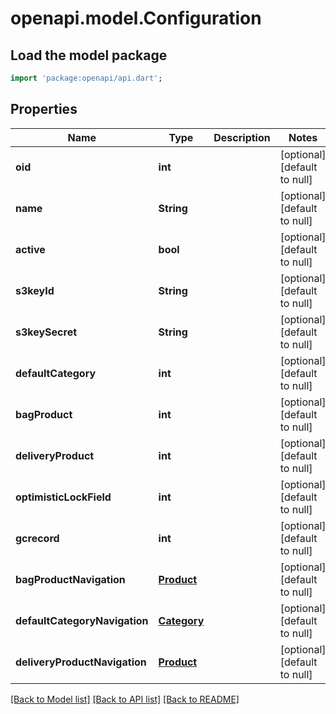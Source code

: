 # openapi.model.Configuration

## Load the model package
```dart
import 'package:openapi/api.dart';
```

## Properties
Name | Type | Description | Notes
------------ | ------------- | ------------- | -------------
**oid** | **int** |  | [optional] [default to null]
**name** | **String** |  | [optional] [default to null]
**active** | **bool** |  | [optional] [default to null]
**s3keyId** | **String** |  | [optional] [default to null]
**s3keySecret** | **String** |  | [optional] [default to null]
**defaultCategory** | **int** |  | [optional] [default to null]
**bagProduct** | **int** |  | [optional] [default to null]
**deliveryProduct** | **int** |  | [optional] [default to null]
**optimisticLockField** | **int** |  | [optional] [default to null]
**gcrecord** | **int** |  | [optional] [default to null]
**bagProductNavigation** | [**Product**](Product.md) |  | [optional] [default to null]
**defaultCategoryNavigation** | [**Category**](Category.md) |  | [optional] [default to null]
**deliveryProductNavigation** | [**Product**](Product.md) |  | [optional] [default to null]

[[Back to Model list]](../README.md#documentation-for-models) [[Back to API list]](../README.md#documentation-for-api-endpoints) [[Back to README]](../README.md)


